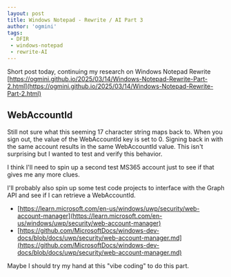 ```yaml
---
layout: post
title: Windows Notepad - Rewrite / AI Part 3
author: 'ogmini'
tags:
 - DFIR
 - windows-notepad
 - rewrite-AI
---
```


Short post today, continuing my research on Windows Notepad Rewrite [https://ogmini.github.io/2025/03/14/Windows-Notepad-Rewrite-Part-2.html](https://ogmini.github.io/2025/03/14/Windows-Notepad-Rewrite-Part-2.html)

## WebAccountId

Still not sure what this seeming 17 character string maps back to. When you sign out, the value of the WebAccountId key is set to 0. Signing back in with the same account results in the same WebAccountId value. This isn't surprising but I wanted to test and verify this behavior.

I think I'll need to spin up a second test MS365 account just to see if that gives me any more clues.

I'll probably also spin up some test code projects to interface with the Graph API and see if I can retrieve a WebAccountId. 
- [https://learn.microsoft.com/en-us/windows/uwp/security/web-account-manager](https://learn.microsoft.com/en-us/windows/uwp/security/web-account-manager)
- [https://github.com/MicrosoftDocs/windows-dev-docs/blob/docs/uwp/security/web-account-manager.md](https://github.com/MicrosoftDocs/windows-dev-docs/blob/docs/uwp/security/web-account-manager.md)

Maybe I should try my hand at this "vibe coding" to do this part.

